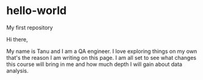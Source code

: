 # hello-world
My first repository


Hi there,

My name is Tanu and I am a QA engineer. I love exploring things on my own that's the reason I am writing on this page. I am all set to see what changes this course will bring in me and how much depth I will gain about data analysis.
